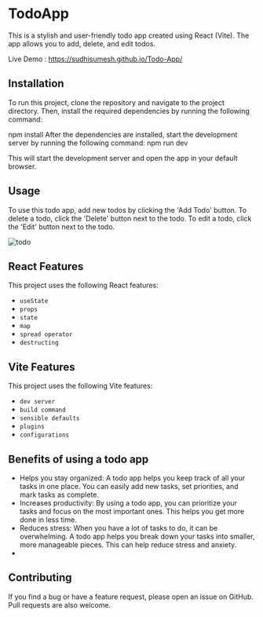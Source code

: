 # TodoApp

This is a stylish and user-friendly todo app created using React (Vite). The app allows you to add, delete, and edit todos. 

Live Demo : https://sudhisumesh.github.io/Todo-App/



## Installation

To run this project, clone the repository and navigate to the project directory. Then, install the required dependencies by running the following command:

npm install
After the dependencies are installed, start the development server by running the following command:
npm run dev

This will start the development server and open the app in your default browser.

## Usage


To use this todo app, add new todos by clicking the 'Add Todo' button. To delete a todo, click the 'Delete' button next to the todo. To edit a todo, click the 'Edit' button next to the todo.

![todo](https://github.com/SumeshSudhi/TodoApp/assets/155970384/5a5b91b6-3dcc-4088-b7a6-ba7456aaafc7)

## React Features

This project uses the following React features:

- `useState`
- `props`
- `state`
- `map`
- `spread operator`
- `destructing`

## Vite Features

This project uses the following Vite features:

- `dev server`
- `build command`
- `sensible defaults`
- `plugins`
- `configurations`
 
## Benefits of using a todo app 
- Helps you stay organized: A todo app helps you keep track of all your tasks in one place. You can easily add new tasks, set priorities, and mark tasks as complete.
- Increases productivity: By using a todo app, you can prioritize your tasks and focus on the most important ones. This helps you get more done in less time.
- Reduces stress: When you have a lot of tasks to do, it can be overwhelming. A todo app helps you break down your tasks into smaller, more manageable pieces. This can help reduce stress and anxiety.
- 
## Contributing

If you find a bug or have a feature request, please open an issue on GitHub. Pull requests are also welcome.
